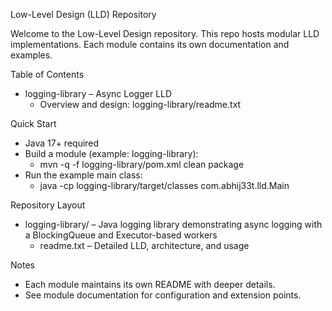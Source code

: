 Low-Level Design (LLD) Repository

Welcome to the Low-Level Design repository. This repo hosts modular LLD implementations. Each module contains its own documentation and examples.

Table of Contents
- logging-library – Async Logger LLD
  - Overview and design: logging-library/readme.txt

Quick Start
- Java 17+ required
- Build a module (example: logging-library):
  - mvn -q -f logging-library/pom.xml clean package
- Run the example main class:
  - java -cp logging-library/target/classes com.abhij33t.lld.Main

Repository Layout
- logging-library/  – Java logging library demonstrating async logging with a BlockingQueue and Executor-based workers
  - readme.txt      – Detailed LLD, architecture, and usage

Notes
- Each module maintains its own README with deeper details.
- See module documentation for configuration and extension points.